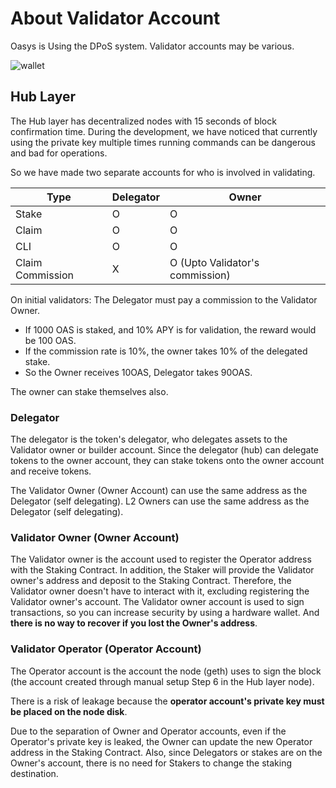 # About Validator Account 

<!-- TRANSLATE: Not sure what is meant by 'Validator accounts may be various' -->
Oasys is Using the DPoS system. Validator accounts may be various. 

![wallet](/img/docs/techdocs/validator/wallet.png)

## Hub Layer

The Hub layer has decentralized nodes with 15 seconds of block confirmation time. During the development, we have noticed that currently using the private key multiple times running commands can be dangerous and bad for operations. 

So we have made two separate accounts for who is involved in validating. 


| Type | Delegator | Owner |
|-----------|-----------|-----------|
| Stake| O | O |
| Claim | O | O | 
| CLI | O | O |
| Claim Commission | X | O (Upto Validator's commission) |

On initial validators: The Delegator must pay a commission to the Validator Owner.
- If 1000 OAS is staked, and 10% APY is for validation, the reward would be 100 OAS.
- If the commission rate is 10%, the owner takes 10% of the delegated stake.
- So the Owner receives 10OAS, Delegator takes 90OAS.

The owner can stake themselves also. 

### **Delegator** 

The delegator is the token's delegator, who delegates assets to the Validator owner or builder account. 
Since the delegator (hub) can delegate tokens to the owner account, they can stake tokens onto the owner account and receive tokens.

The Validator Owner (Owner Account) can use the same address as the Delegator (self delegating).
L2 Owners can use the same address as the Delegator (self delegating).

### **Validator Owner (Owner Account)** 

The Validator owner is the account used to register the Operator address with the Staking Contract. In addition, the Staker will provide the Validator owner's address and deposit to the Staking Contract. Therefore, the Validator owner doesn't have to interact with it, excluding registering the Validator owner's account. 
The Validator owner account is used to sign transactions, so you can increase security by using a hardware wallet. And **there is no way to recover if you lost the Owner's address**. 

### **Validator Operator (Operator Account)**

The Operator account is the account the node (geth) uses to sign the block (the account created through manual setup Step 6 in the Hub layer node).

There is a risk of leakage because the **operator account's private key must be placed on the node disk**.

Due to the separation of Owner and Operator accounts, even if the Operator's private key is leaked, the Owner can update the new Operator address in the Staking Contract. Also, since Delegators or stakes are on the Owner's account, there is no need for Stakers to change the staking destination.
